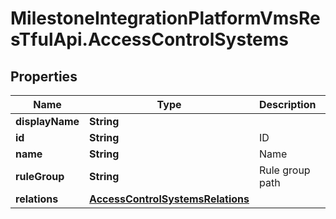 # MilestoneIntegrationPlatformVmsResTfulApi.AccessControlSystems

## Properties
Name | Type | Description | Notes
------------ | ------------- | ------------- | -------------
**displayName** | **String** |  | [optional] 
**id** | **String** | ID | [optional] 
**name** | **String** | Name | [optional] 
**ruleGroup** | **String** | Rule group path | [optional] 
**relations** | [**AccessControlSystemsRelations**](AccessControlSystemsRelations.md) |  | [optional] 
